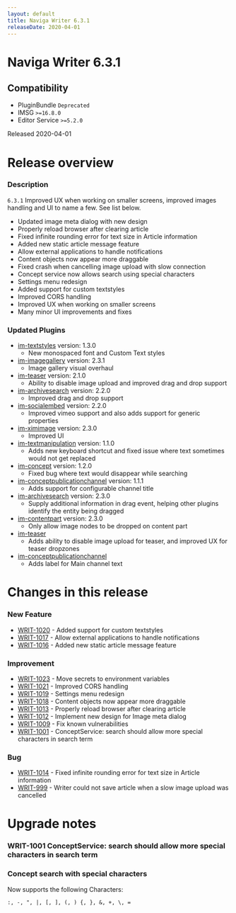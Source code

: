 ```yaml
---
layout: default
title: Naviga Writer 6.3.1
releaseDate: 2020-04-01
---
```

<div class="jumbotron">
    <h1>Naviga Writer 6.3.1</h1>    
    <h2>Compatibility</h2>
    <ul>
        <li>PluginBundle <code>Deprecated</code></li>
        <li>IMSG <code>>=16.8.0</code></li>
        <li>Editor Service <code>>=5.2.0</code></li>
    </ul>
</div>

Released 2020-04-01


# Release overview 

### Description

`6.3.1` Improved UX when working on smaller screens, improved images handling and UI to name a few. See list below.

* Updated image meta dialog with new design
* Properly reload browser after clearing article
* Fixed infinite rounding error for text size in Article information
* Added new static article message feature
* Allow external applications to handle notifications
* Content objects now appear more draggable
* Fixed crash when cancelling image upload with slow connection
* Concept service now allows search using special characters
* Settings menu redesign
* Added support for custom textstyles
* Improved CORS handling
* Improved UX when working on smaller screens
* Many minor UI improvements and fixes

### Updated Plugins

* [im-textstyles]([https://plugins.writer.infomaker.io/v1/infomaker/im-textstyles/1.3.0/README.html]) version: 1.3.0
    * New monospaced font and Custom Text styles
* [im-imagegallery]([https://plugins.writer.infomaker.io/v1/infomaker/im-imagegallery/2.3.1/README.html]) version: 2.3.1
    * Image gallery visual overhaul
* [im-teaser]([https://plugins.writer.infomaker.io/v1/infomaker/im-teaser/2.1.0/README.html]) version: 2.1.0
    * Ability to disable image upload and improved drag and drop support
* [im-archivesearch]([https://plugins.writer.infomaker.io/v1/infomaker/im-archivesearch/2.2.0/README.html]) version: 2.2.0
    * Improved drag and drop support
* [im-socialembed]([https://plugins.writer.infomaker.io/v1/infomaker/im-socialembed/2.2.0/README.html]) version: 2.2.0
    * Improved vimeo support and also adds support for generic properties
* [im-ximimage]([https://plugins.writer.infomaker.io/v1/infomaker/im-ximimage/2.3.0/README.html]) version: 2.3.0
    * Improved UI
* [im-textmanipulation]([https://plugins.writer.infomaker.io/v1/infomaker/im-textmanipulation/1.1.0/README.html]) version: 1.1.0
    * Adds new keyboard shortcut and fixed issue where text sometimes would not get replaced
* [im-concept]([https://plugins.writer.infomaker.io/v1/infomaker/im-concept/1.2.0/README.html]) version: 1.2.0
    * Fixed bug where text would disappear while searching
* [im-conceptpublicationchannel]([https://plugins.writer.infomaker.io/v1/infomaker/im-conceptpublicationchannel/1.1.1/README.html]) version: 1.1.1
    * Adds support for configurable channel title
* [im-archivesearch]([https://plugins.writer.infomaker.io/v1/infomaker/im-archivesearch/2.3.0/README.html]) version: 2.3.0
    * Supply additional information in drag event, helping other plugins identify the entity being dragged
* [im-contentpart]([https://plugins.writer.infomaker.io/v1/infomaker/im-contentpart/2.3.0/README.html]) version: 2.3.0
    * Only allow image nodes to be dropped on content part
* [im-teaser]([https://plugins.writer.infomaker.io/v1/infomaker/im-teaser/2.2.0/README.html])
    * Adds ability to disable image upload for teaser, and improved UX for teaser dropzones
* [im-conceptpublicationchannel](https://plugins.writer.infomaker.io/v1/infomaker/im-conceptpublicationchannel/1.1.2/README.html)
    * Adds label for Main channel text  

# Changes in this release  


### New Feature 
 
 * [WRIT-1020](https://jira.infomaker.se/browse/WRIT-1020) - Added support for custom textstyles  
 * [WRIT-1017](https://jira.infomaker.se/browse/WRIT-1017) - Allow external applications to handle notifications  
 * [WRIT-1016](https://jira.infomaker.se/browse/WRIT-1016) - Added new static article message feature 


### Improvement 
 
 * [WRIT-1023](https://jira.infomaker.se/browse/WRIT-1023) - Move secrets to environment variables  
 * [WRIT-1021](https://jira.infomaker.se/browse/WRIT-1021) - Improved CORS handling  
 * [WRIT-1019](https://jira.infomaker.se/browse/WRIT-1019) - Settings menu redesign  
 * [WRIT-1018](https://jira.infomaker.se/browse/WRIT-1018) - Content objects now appear more draggable  
 * [WRIT-1013](https://jira.infomaker.se/browse/WRIT-1013) - Properly reload browser after clearing article  
 * [WRIT-1012](https://jira.infomaker.se/browse/WRIT-1012) - Implement new design for Image meta dialog  
 * [WRIT-1009](https://jira.infomaker.se/browse/WRIT-1009) - Fix known vulnerabilities  
 * [WRIT-1001](https://jira.infomaker.se/browse/WRIT-1001) - ConceptService: search should allow more special characters in search term 


### Bug 
 
 * [WRIT-1014](https://jira.infomaker.se/browse/WRIT-1014) - Fixed infinite rounding error for text size in Article information  
 * [WRIT-999](https://jira.infomaker.se/browse/WRIT-999) - Writer could not save article when a slow image upload was cancelled 




# Upgrade notes  
                           
### WRIT-1001 ConceptService: search should allow more special characters in search term 
### Concept search with special characters

Now supports the following Characters:

`:, -, ", |, [, ], (, ) {, }, &, +, \, =`          

